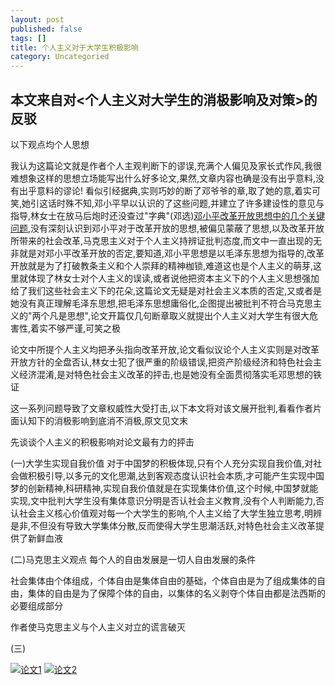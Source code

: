 ```yaml
---
layout: post
published: false
tags: []
title: 个人主义对于大学生积极影响
category: Uncategoried
---
```

## 本文来自对<个人主义对大学生的消极影响及对策>的反驳
以下观点均个人思想

我认为这篇论文就是作者个人主观判断下的谬误,充满个人偏见及家长式作风,我很难想象这样的思想立场能写出什么好多论文,果然,文章内容也确是没有出乎意料,没有出乎意料的谬论! 看似引经据典,实则巧妙的断了邓爷爷的章,取了她的意,着实可笑,她引这话时殊不知,邓小平早以认识的了这些问题,并建立了许多建设性的意见与指导,林女士在放马后炮时还没查过"字典"(邓选)[邓小平改革开放思想中的几个关键问题](http://www.qstheory.cn/dukan/hqwg/2015-02/25/c_1114432829.htm "邓小平改革开放思想中的几个关键问题"),没有深刻认识到邓小平对于改革开放的思想,被偏见蒙蔽了思想,以及改革开放所带来的社会改革,马克思主义对于个人主义持辨证批判态度,而文中一直出现的无非就是对邓小平改革开放的否定,要知道,邓小平思想是以毛泽东思想为指导的,改革开放就是为了打破教条主义和个人崇拜的精神枷锁,难道这也是个人主义的萌芽,这里就体现了林女士对个人主义的误读,或者说他把资本主义下的个人主义思想强加给了我们这些社会主义下的花朵,这篇论文无疑是对社会主义本质的否定,又或者是她没有真正理解毛泽东思想,把毛泽东思想庸俗化,企图提出被批判不符合马克思主义的"两个凡是思想",论文开篇仅几句断章取义就提出个人主义对大学生有很大危害性,着实不够严谨,可笑之极

论文中所提个人主义均把矛头指向改革开放,论文看似议论个人主义实则是对改革开放方针的全盘否认,林女士犯了很严重的阶级错误,把资产阶级经济和特色社会主义经济混淆,是对特色社会主义改革的抨击,也是她没有全面贯彻落实毛邓思想的铁证

这一系列问题导致了文章权威性大受打击,以下本文将对该文展开批判,看看作者片面认知下的消极影响到底消不消极,原文见文末

先谈谈个人主义的积极影响对论文最有力的抨击

(一)大学生实现自我价值
对于中国梦的积极体现,只有个人充分实现自我价值,对社会做积极引导,以多元的文化思潮,达到客观态度认识社会本质,才可能产生实现中国梦的创新精神,科研精神,实现自我价值就是在实现集体价值,这个时候,中国梦就能实现,文中批判大学生没有集体意识分明是否认社会主义教育,没有个人判断能力,否认社会主义核心价值观对每一个大学生的影响,个人主义给了大学生独立思考,明辨是非,不但没有导致大学集体分散,反而使得大学生思潮活跃,对特色社会主义改革提供了新鲜血液

(二)马克思主义观点
每个人的自由发展是一切人自由发展的条件

社会集体由个体组成，个体自由是集体自由的基础，个体自由是为了组成集体的自由，集体的自由是为了保障个体的自由，以集体的名义剥夺个体自由都是法西斯的必要组成部分

作者使马克思主义与个人主义对立的谎言破灭

(三)


[![论文1](https://github.com/dongqiceo/dongqiceo.github.io/blob/master/images/1.png?raw=true)](https://github.com/dongqiceo/dongqiceo.github.io/blob/master/images/1.png?raw=true)
[![论文2](https://github.com/dongqiceo/dongqiceo.github.io/blob/master/images/2.png?raw=true)](https://github.com/dongqiceo/dongqiceo.github.io/blob/master/images/2.png?raw=true)